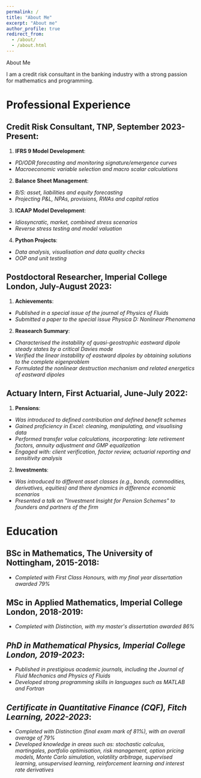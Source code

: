 ```yaml
---
permalink: /
title: "About Me"
excerpt: "About me"
author_profile: true
redirect_from: 
  - /about/
  - /about.html
---
```


About Me

I am a credit risk consultant in the banking industry with a strong passion for mathematics and programming.


# Professional Experience

## Credit Risk Consultant, TNP, September 2023-Present:

1. **IFRS 9 Model Development**:
* _PD/ODR forecasting and monitoring signature/emergence curves_
* _Macroeconomic variable selection and macro scalar calculations_
2. **Balance Sheet Management**:
* _B/S: asset, liabilities and equity forecasting_
* _Projecting P&L, NPAs, provisions, RWAs and capital ratios_
3. **ICAAP Model Development**:
* _Idiosyncratic, market, combined stress scenarios_
* _Reverse stress testing and model valuation_
4. **Python Projects**:
* _Data analysis, visualisation and data quality checks_
* _OOP and unit testing_

## Postdoctoral Researcher, Imperial College London, July-August 2023:

1. **Achievements**:
* _Published in a special issue of the journal of Physics of Fluids_
* _Submitted a paper to the special issue Physica D: Nonlinear Phenomena_

2. **Reasearch Summary**:
* _Characterised the instability of quasi-geostrophic eastward dipole steady states by a critical Davies mode_
* _Verified the linear instability of eastward dipoles by obtaining solutions to the complete eigenproblem_
* _Formulated the nonlinear destruction mechanism and related energetics of eastward dipoles_

## Actuary Intern, First Actuarial, June-July 2022:

1. **Pensions**:
* _Was introduced to defined contribution and defined benefit schemes_
* _Gained proficiency in Excel: cleaning, manipulating, and visualising data_
* _Performed transfer value calculations, incorporating: late retirement factors, annuity adjustment and GMP equalization_
* _Engaged with: client verification, factor review, actuarial reporting and sensitivity analysis_

2. **Investments**:
* _Was introduced to different asset classes (e.g., bonds, commodities, derivatives, equities) and there dynamics in difference economic scenarios_
* _Presented a talk on "Investment Insight for Pension Schemes" to founders and partners of the firm_

# Education

## BSc in Mathematics, The University of Nottingham, 2015-2018:

* _Completed with First Class Honours, with my final year dissertation awarded 79%_

## MSc in Applied Mathematics, Imperial College London, 2018-2019:

* _Completed with Distinction, with my master's dissertation awarded 86%_

## _PhD in Mathematical Physics, Imperial College London, 2019-2023_:

* _Published in prestigious academic journals, including the Journal of Fluid Mechanics and Physics of Fluids_
* _Developed strong programming skills in languages such as MATLAB and Fortran_

## _Certificate in Quantitative Finance (CQF), Fitch Learning, 2022-2023_:

* _Completed with Distinction (final exam mark of 81%), with an overall average of 79%_
* _Developed knowledge in areas such as: stochastic calculus, martingales, portfolio optimisation, risk management, option pricing models, Monte Carlo simulation, volatility arbitrage, supervised learning, unsupervised learning, reinforcement learning and interest rate derivatives_
